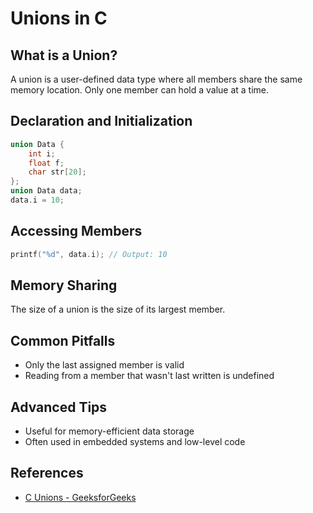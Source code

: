 # Unions in C

## What is a Union?
A union is a user-defined data type where all members share the same memory location. Only one member can hold a value at a time.

## Declaration and Initialization
```c
union Data {
    int i;
    float f;
    char str[20];
};
union Data data;
data.i = 10;
```

## Accessing Members
```c
printf("%d", data.i); // Output: 10
```

## Memory Sharing
The size of a union is the size of its largest member.

## Common Pitfalls
- Only the last assigned member is valid
- Reading from a member that wasn't last written is undefined

## Advanced Tips
- Useful for memory-efficient data storage
- Often used in embedded systems and low-level code

## References
- [C Unions - GeeksforGeeks](https://www.geeksforgeeks.org/union-c/) 